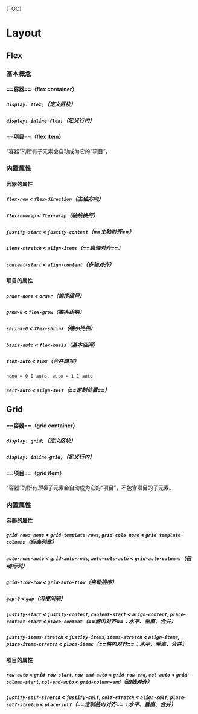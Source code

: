 [TOC]

# Layout

## Flex

### 基本概念

#### ==容器==（flex container）

##### `display: flex;`（定义区块）

##### `display: inline-flex;`（定义行内）

#### ==项目==（flex item）

“容器”的所有子元素会自动成为它的“项目”。

### 内置属性

#### 容器的属性

##### `flex-row` < `flex-direction`（~~主轴方向~~）

##### `flex-nowrap` < `flex-wrap`（~~轴线换行~~）

##### `justify-start` < `justify-content`（==主轴对齐==）

##### `items-stretch` < `align-items`（==纵轴对齐==）

##### `content-start` < `align-content`（多轴对齐）

#### 项目的属性

##### `order-none` < `order`（排序编号）

##### `grow-0` < `flex-grow`（~~放大比例~~）

##### `shrink-0` < `flex-shrink`（~~缩小比例~~）

##### `basis-auto` < `flex-basis`（~~基本空间~~）

##### `flex-auto` < `flex`（*合并简写*）

`none = 0 0 auto, auto = 1 1 auto`

##### `self-auto` < `align-self`（==定制位置==）

## Grid

#### ==容器==（grid container）

##### `display: grid;`（定义区块）

##### `display: inline-grid;`（定义行内）

#### ==项目==（grid item）

“容器”的所有*顶层*子元素会自动成为它的“项目”，不包含项目的子元素。

### 内置属性

#### 容器的属性

##### `grid-rows-none` < `grid-template-rows`, `grid-cols-none` < `grid-template-columns`（~~行高列宽~~）

##### `auto-rows-auto` < `grid-auto-rows`, `auto-cols-auto` < `grid-auto-columns`（~~自动行列~~）

##### `grid-flow-row` < `grid-auto-flow`（~~自动排序~~）

##### `gap-0` < `gap`（沟槽间隔）

##### `justify-start` < `justify-content`, `content-start` < `align-content`, `place-content-start` < `place-content`（==器内对齐==：水平、垂直、*合并*）

##### `justify-items-stretch` < `justify-items`, `items-stretch` < `align-items`, `place-items-stretch` < `place-items`（==格内对齐==：水平、垂直、*合并*）

#### 项目的属性

##### `row-auto` < `grid-row-start`, `row-end-auto` < `grid-row-end`, `col-auto` < `grid-column-start`, `col-end-auto` < `grid-column-end`（~~边线对齐~~）

##### `justify-self-stretch` < `justify-self`, `self-stretch` < `align-self`, `place-self-stretch` < `place-self`（==定制格内对齐==：水平、垂直、*合并*）
